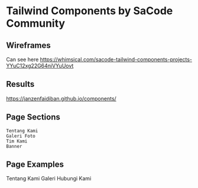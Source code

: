 # Tailwind Components by SaCode Community

## Wireframes

Can see here
https://whimsical.com/sacode-tailwind-components-projects-YYuC12xg22G64niVYuUovt

## Results

https://janzenfaidiban.github.io/components/


## Page Sections

    Tentang Kami
    Galeri Foto
    Tim Kami
    Banner

## Page Examples

Tentang Kami
Galeri
Hubungi Kami